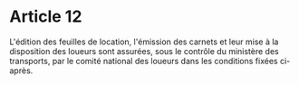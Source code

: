 # Article 12

L'édition des feuilles de location, l'émission des carnets et leur mise à la disposition des loueurs sont assurées, sous le contrôle du ministère des transports, par le comité national des loueurs dans les conditions fixées ci-après.

